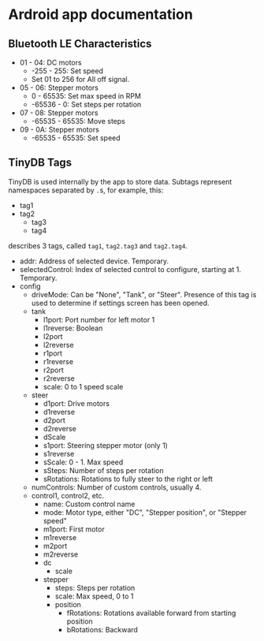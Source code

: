 # Ardroid app documentation

## Bluetooth LE Characteristics
- 01 - 04: DC motors
  - -255 - 255: Set speed
  - Set 01 to 256 for All off signal.
- 05 - 06: Stepper motors
  - 0 - 65535: Set max speed in RPM
  - -65536 - 0: Set steps per rotation
- 07 - 08: Stepper motors
  - -65535 - 65535: Move steps
- 09 - 0A: Stepper motors
  - -65535 - 65535: Set speed
  
## TinyDB Tags
TinyDB is used internally by the app to store data.
Subtags represent namespaces separated by `.`s, for example, this:
- tag1
- tag2
  - tag3
  - tag4

describes 3 tags, called `tag1`, `tag2.tag3` and `tag2.tag4`.

- addr: Address of selected device. Temporary.
- selectedControl: Index of selected control to configure, starting at 1. Temporary.
- config
  - driveMode: Can be "None", "Tank", or "Steer". Presence of this tag is used to determine if settings screen has been opened.
  - tank
    - l1port: Port number for left motor 1
    - l1reverse: Boolean
    - l2port
    - l2reverse
    - r1port
    - r1reverse
    - r2port
    - r2reverse
    - scale: 0 to 1 speed scale
  - steer
    - d1port: Drive motors
    - d1reverse
    - d2port
    - d2reverse
    - dScale
    - s1port: Steering stepper motor (only 1)
    - s1reverse
    - sScale: 0 - 1. Max speed
    - sSteps: Number of steps per rotation
    - sRotations: Rotations to fully steer to the right or left
  - numControls: Number of custom controls, usually 4.
  - control1, control2, etc.
    - name: Custom control name
    - mode: Motor type, either "DC", "Stepper position", or "Stepper speed"
    - m1port: First motor
    - m1reverse
    - m2port
    - m2reverse
    - dc
      - scale
    - stepper
      - steps: Steps per rotation
      - scale: Max speed, 0 to 1
      - position
        - fRotations: Rotations available forward from starting position
        - bRotations: Backward
